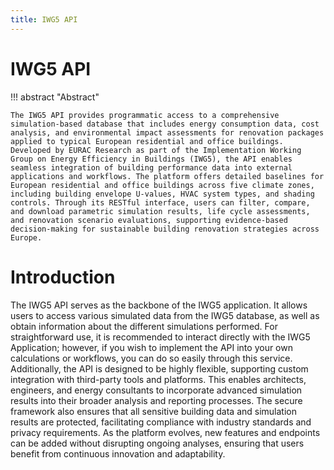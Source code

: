 ```yaml
---
title: IWG5 API 
---
```


# IWG5 API

!!! abstract "Abstract"
    
    The IWG5 API provides programmatic access to a comprehensive simulation-based database that includes energy consumption data, cost analysis, and environmental impact assessments for renovation packages applied to typical European residential and office buildings. Developed by EURAC Research as part of the Implementation Working Group on Energy Efficiency in Buildings (IWG5), the API enables seamless integration of building performance data into external applications and workflows. The platform offers detailed baselines for European residential and office buildings across five climate zones, including building envelope U-values, HVAC system types, and shading controls. Through its RESTful interface, users can filter, compare, and download parametric simulation results, life cycle assessments, and renovation scenario evaluations, supporting evidence-based decision-making for sustainable building renovation strategies across Europe.

# Introduction

The IWG5 API serves as the backbone of the IWG5 application. It allows users to access various simulated data from the IWG5 database, as well as obtain information about the different simulations performed. For straightforward use, it is recommended to interact directly with the IWG5 Application; however, if you wish to implement the API into your own calculations or workflows, you can do so easily through this service.
Additionally, the API is designed to be highly flexible, supporting custom integration with third-party tools and platforms. This enables architects, engineers, and energy consultants to incorporate advanced simulation results into their broader analysis and reporting processes. The secure framework also ensures that all sensitive building data and simulation results are protected, facilitating compliance with industry standards and privacy requirements. As the platform evolves, new features and endpoints can be added without disrupting ongoing analyses, ensuring that users benefit from continuous innovation and adaptability.

